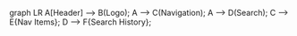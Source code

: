 graph LR
A[Header] --> B(Logo);
A --> C(Navigation);
A --> D(Search);
C --> E{Nav Items};
D --> F{Search History};

